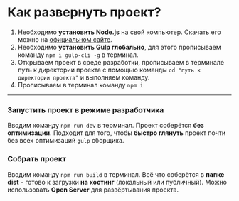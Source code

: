 # Как развернуть проект?

1. Необходимо **установить Node.js** 
на свой компьютер. Скачать его можно на [официальном сайте](https://nodejs.org).
2. Необходимо **установить Gulp глобально**, для этого прописываем команду `npm i gulp-cli -g` в терминал.
3. Открываем проект в среде разработки, прописываем в терминале путь к директории проекта с помощью команды `cd "путь к директории проекта"` и выполняем команду.
4. Прописываем в терминал команду `npm i`

---

### Запустить проект в режиме разработчика
Вводим команду `npm run dev` в терминал. Проект соберётся **без оптимизации**. Подходит для того, чтобы **быстро глянуть** проект почти без всех оптимизаций `gulp` сборщика.

### Собрать проект
Вводим команду `npm run build` в терминал. Всё что соберётся в **папке dist** - готово к загрузки **на хостинг** (локальный или публичный). Можно использовать **Open Server** для развёртывания проекта.
